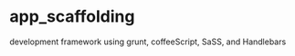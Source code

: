 app_scaffolding
===============

development framework using grunt, coffeeScript, SaSS, and Handlebars

